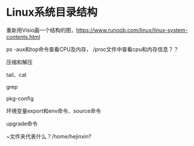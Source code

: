 # Linux系统目录结构

重新用Visio画一个结构的图，https://www.runoob.com/linux/linux-system-contents.html







ps -aux和top命令查看CPU及内存，  /proc文件中查看cpu和内存信息？？

压缩和解压

tail、cat

grep

pkg-config

环境变量export和env命令、source命令

upgrade命令 

~文件夹代表什么？/home/hejinxin?
